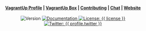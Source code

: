 <div align="center">
  <h4>
    <a href="https://app.vagrantup.com/{{ variables.vagrantup_user }}">VagrantUp Profile</a>
    <span> | </span>
    <a href="https://app.vagrantup.com/{{ variables.vagrantup_user }}/boxes/{{ variables.box_basename }}">VagrantUp Box</a>
    <span> | </span>
    <a href="{{ repository.group.packer }}/{{ variables.box_basename }}/-/blob/master/CONTRIBUTING.md">Contributing</a>
    <span> | </span>
    <a href="{{ chat_url }}">Chat</a>
    <span> | </span>
    <a href="{{ website.homepage }}">Website</a>
  </h4>
</div>
<p style="text-align:center;">
  <img alt="Version" src="https://img.shields.io/badge/version-{{ variables.iso_version }}-blue.svg?cacheSeconds=2592000" />
  <a href="{{ website.documentation }}/packer" target="_blank">
    <img alt="Documentation" src="https://img.shields.io/badge/documentation-yes-brightgreen.svg" />
  </a>
  <a href="{{ repository.group.packer }}/{{ variables.box_basename }}/-/raw/master/LICENSE" target="_blank">
    <img alt="License: {{ license }}" src="https://img.shields.io/badge/License-{{ license }}-yellow.svg" />
  </a>
  <a href="https://twitter.com/{{ profile.twitter }}" target="_blank">
    <img alt="Twitter: {{ profile.twitter }}" src="https://img.shields.io/twitter/follow/@{{ profile.twitter }}.svg?style=social" />
  </a>
</p>
